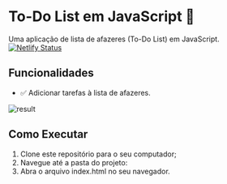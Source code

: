 # To-Do List em JavaScript 🚀

Uma aplicação de lista de afazeres (To-Do List) em JavaScript.
[![Netlify Status](https://api.netlify.com/api/v1/badges/0d6a15ec-3351-4acc-8c70-75b1a343d0d6/deploy-status)](https://app.netlify.com/sites/testetodolist/deploys)

## Funcionalidades

- ✅ Adicionar tarefas à lista de afazeres.

![result](https://github.com/emilly-soares/Git-Github-Testes/assets/54116441/b73aaf7c-ff27-40b3-a1b8-4aff00eef694)


## Como Executar

1. Clone este repositório para o seu computador;
2. Navegue até a pasta do projeto:
3. Abra o arquivo index.html no seu navegador.


